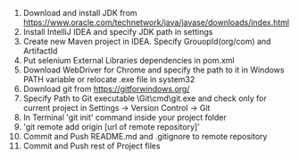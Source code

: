 1. Download and install JDK from https://www.oracle.com/technetwork/java/javase/downloads/index.html
2. Install IntelliJ IDEA and specify JDK path in settings
3. Create new Maven project in IDEA. Specify GrouopId(org/com) and ArtifactId
4. Put selenium External Libraries dependencies in pom.xml
5. Download WebDriver for Chrome and specify the path to it in Windows PATH variable or relocate .exe file in system32
6. Download git from https://gitforwindows.org/
7. Specify Path to Git executable \Git\cmd\git.exe and check only for current project in Settings -> Version Control -> Git
8. In Terminal 'git init' command inside your project folder
9. 'git remote add origin [url of remote repository]'
10. Commit and Push README.md and .gitignore to remote repository 
11. Commit and Push rest of Project files